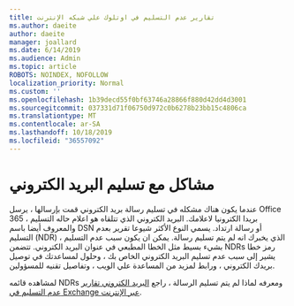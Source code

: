 ```yaml
---
title: تقارير عدم التسليم في اوتلوك علي شبكه الإنترنت
ms.author: daeite
author: daeite
manager: joallard
ms.date: 6/14/2019
ms.audience: Admin
ms.topic: article
ROBOTS: NOINDEX, NOFOLLOW
localization_priority: Normal
ms.custom: ''
ms.openlocfilehash: 1b39decd55f0bf63746a28866f880d42dd4d3001
ms.sourcegitcommit: 037331d71f06750d972c0b6278b23bb15c4806ca
ms.translationtype: MT
ms.contentlocale: ar-SA
ms.lasthandoff: 10/18/2019
ms.locfileid: "36557092"
---
```

# <a name="issues-with-email-delivery"></a>مشاكل مع تسليم البريد الكتروني

عندما يكون هناك مشكله في تسليم رسالة بريد الكتروني قمت بإرسالها ، يرسل Office 365 بريدا الكترونيا لاعلامك. البريد الكتروني الذي تتلقاه هو اعلام حاله التسليم ، والمعروف أيضا باسم DSN أو رسالة ارتداد. يسمي النوع الأكثر شيوعا تقرير بعدم التسليم (NDR) ، الذي يخبرك انه لم يتم تسليم رسالة. يمكن ان يكون سبب عدم التسليم بشيء بسيط مثل الخطا المطبعي في عنوان البريد الكتروني. تتضمن NDRs رمز خطا يشير إلى سبب عدم تسليم البريد الكتروني الخاص بك ، وحلول لمساعدتك في توصيل بريدك الكتروني ، ورابط لمزيد من المساعدة علي الويب ، وتفاصيل تقنيه للمسؤولين.

لمشاهده قائمه NDRs ومعرفه لماذا لم يتم تسليم الرسالة ، راجع [البريد الكتروني تقارير عدم التسليم في Exchange عبر الإنترنت](https://docs.microsoft.com/exchange/mail-flow-best-practices/non-delivery-reports-in-exchange-online/non-delivery-reports-in-exchange-online).